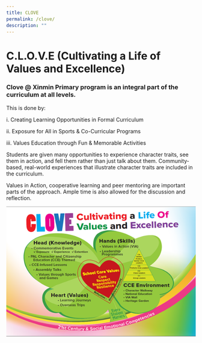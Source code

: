 ```yaml
---
title: CLOVE
permalink: /clove/
description: ""
---
```

# **C.L.O.V.E (Cultivating a Life of Values and Excellence)**


### **Clove @ Xinmin Primary program is an integral part of the curriculum at all levels.**

This is done by:

i.	Creating Learning Opportunities in Formal Curriculum

ii.	Exposure for All in Sports & Co-Curricular Programs

iii.	Values Education through Fun & Memorable Activities

Students are given many opportunities to experience character traits, see them in action, and fell them rather than just talk about them. Community-based, real-world experiences that illustrate character traits are included in the curriculum. 

Values in Action, cooperative learning and peer mentoring are important parts of the approach. Ample time is also allowed for the discussion and reflection.


![](/images/clove%20image.png)




